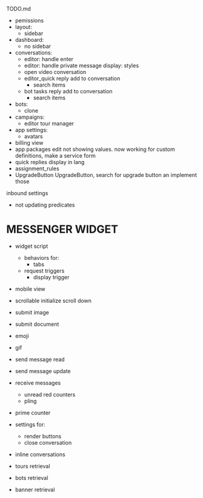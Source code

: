 TODO.md
+ pemissions
+ layout:
  + sidebar
+ dashboard:
  + no sidebar
+ conversations:
  + editor: handle enter
  + editor: handle private message display: styles
  + open video conversation
  + editor_quick reply add to conversation
    + search items
  + bot tasks reply add to conversation
    + search items
+ bots:
  + clone
+ campaigns:
  + editor tour manager
+ app settings:
  + avatars
+ billing view
+ app packages edit not showing values. now working for custom definitions, make a service form
+ quick replies display in lang
+ assignment_rules
+ UpgradeButton UpgradeButton, search for upgrade button an implement those

inbound settings
  + not updating predicates


# MESSENGER WIDGET

+ widget script
  + behaviors for:
    + tabs
  + request triggers
    + display trigger

+ mobile view
+ scrollable initialize scroll down
+ submit image
+ submit document
+ emoji
+ gif
+ send message read
+ send message update
+ receive messages
  + unread red counters
  + pling

+ prime counter
+ settings for:
  + render buttons
  + close conversation

+ inline conversations
+ tours retrieval
+ bots retrieval
+ banner retrieval

